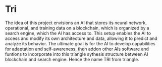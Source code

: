# Tri
The idea of this project envisions an AI that stores its neural network, operational, and training data on a blockchain, which is organized by a search engine, which the AI has access to. This setup enables the AI to access and modify its own architecture and data, allowing it to predict and analyze its behavior. The ultimate goal is for the AI to develop capabilities for adaptation and self-awareness, then addon other AIs software and funtions to incorporate into this triangle sythesis structure between AI blockchain and search engine. Hence the name TRI from triangle.
